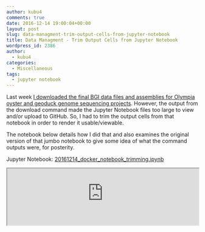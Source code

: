 ```yaml
---
author: kubu4
comments: true
date: 2016-12-14 19:00:04+00:00
layout: post
slug: data-managment-trim-output-cells-from-jupyter-notebook
title: Data Managment - Trim Output Cells from Jupyter Notebook
wordpress_id: 2386
author:
  - kubu4
categories:
  - Miscellaneous
tags:
  - jupyter notebook
---
```


Last week [I downloaded the final BGI data files and assemblies for Olympia oyster and geoduck genome sequencing projects](2016/12/14/data-management-download-final-bgi-genome-assembly-files.html). However, the output from the download command made the Jupyter Notebook files too large to view and/or upload to GitHub. So, I had to trim the output cells from that notebook in order to render it usable/viewable.

The notebook below details how I did that and also examines the original version of that jumbo notebook to give some idea of what the command outputs were, for posterity.

Jupyter Notebook: [20161214_docker_notebook_trimming.ipynb](https://github.com/sr320/LabDocs/blob/master/jupyter_nbs/sam/20161214_docker_notebook_trimming.ipynb)

<iframe src="https://render.githubusercontent.com/view/ipynb?commit=7985418a2f3fa9af6b3c11e7a8d4bb2ab0981ded&enc_url=68747470733a2f2f7261772e67697468756275736572636f6e74656e742e636f6d2f73723332302f4c6162446f63732f373938353431386132663366613961663662336331316537613864346262326162303938316465642f6a7570797465725f6e62732f73616d2f32303136313231345f646f636b65725f6e6f7465626f6f6b5f7472696d6d696e672e6970796e62&nwo=sr320%2FLabDocs&path=jupyter_nbs%2Fsam%2F20161214_docker_notebook_trimming.ipynb&repository_id=13746500#092d7320-7f8b-48b1-abb8-bf0891f709a2" width="100%" same_height_as="window" scrolling="yes"></iframe>
